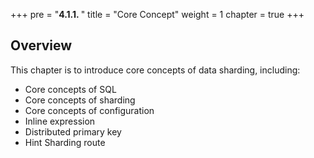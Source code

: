 +++
pre = "<b>4.1.1. </b>"
title = "Core Concept"
weight = 1
chapter = true
+++

## Overview

This chapter is to introduce core concepts of data sharding, including:

- Core concepts of SQL
- Core concepts of sharding
- Core concepts of configuration
- Inline expression
- Distributed primary key
- Hint Sharding route